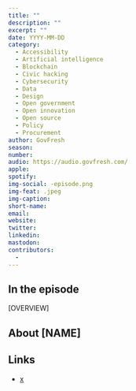 ```yaml
---
title: ""
description: ""
excerpt: ""
date: YYYY-MM-DD
category:
  - Accessibility
  - Artificial intelligence
  - Blockchain
  - Civic hacking
  - Cybersecurity
  - Data
  - Design
  - Open government
  - Open innovation
  - Open source
  - Policy
  - Procurement
author: GovFresh
season: 
number: 
audio: https://audio.govfresh.com/
apple: 
spotify: 
img-social: -episode.png
img-feat: .jpeg
img-caption: 
short-name: 
email: 
website: 
twitter: 
linkedin: 
mastodon: 
contributors:
  - 
---
```


## In the episode

[OVERVIEW]

## About [NAME]

## Links

* [x](x)
